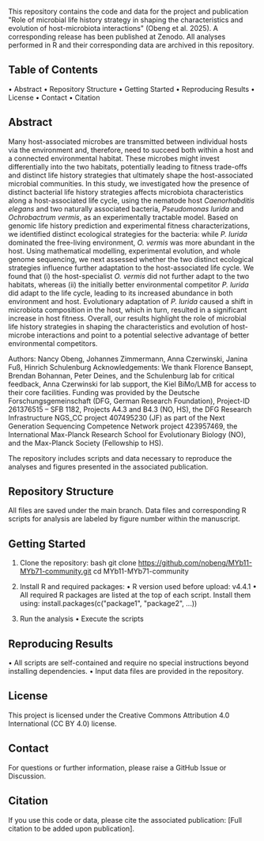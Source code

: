 This repository contains the code and data for the project and publication "Role of microbial life history strategy in shaping the characteristics and evolution of host-microbiota interactions" (Obeng et al. 2025). A corresponding release has been published at Zenodo. All analyses performed in R and their corresponding data are archived in this repository.

## Table of Contents
•	Abstract
•	Repository Structure
•	Getting Started
•	Reproducing Results
•	License
•	Contact
•	Citation

## Abstract

Many host-associated microbes are transmitted between individual hosts via the environment and, therefore, need to succeed both within a host and a connected environmental habitat. These microbes might invest differentially into the two habitats, potentially leading to fitness trade-offs and distinct life history strategies that ultimately shape the host-associated microbial communities. In this study, we investigated how the presence of distinct bacterial life history strategies affects microbiota characteristics along a host-associated life cycle, using the nematode host *Caenorhabditis elegans* and two naturally associated bacteria, *Pseudomonas lurida* and *Ochrobactrum vermis*, as an experimentally tractable model. Based on genomic life history prediction and experimental fitness characterizations, we identified distinct ecological strategies for the bacteria: while *P. lurida* dominated the free-living environment, *O. vermis* was more abundant in the host. Using mathematical modelling, experimental evolution, and whole genome sequencing, we next assessed whether the two distinct ecological strategies influence further adaptation to the host-associated life cycle. We found that (i) the host-specialist *O. vermis* did not further adapt to the two habitats, whereas (ii) the initially better environmental competitor *P. lurida* did adapt to the life cycle, leading to its increased abundance in both environment and host. Evolutionary adaptation of *P. lurida* caused a shift in microbiota composition in the host, which in turn, resulted in a significant increase in host fitness. Overall, our results highlight the role of microbial life history strategies in shaping the characteristics and evolution of host-microbe interactions and point to a potential selective advantage of better environmental competitors.

Authors: Nancy Obeng, Johannes Zimmermann, Anna Czerwinski, Janina Fuß, Hinrich Schulenburg
Acknowledgements: We thank Florence Bansept, Brendan Bohannan, Peter Deines, and the Schulenburg lab for critical feedback, Anna Czerwinski for lab support, the Kiel BiMo/LMB for access to their core facilities. Funding was provided by the Deutsche Forschungsgemeinschaft (DFG, German Research Foundation), Project-ID 261376515 – SFB 1182, Projects A4.3 and B4.3 (NO, HS), the DFG Research Infrastructure NGS_CC project 407495230 (JF) as part of the Next Generation Sequencing Competence Network project 423957469, the International Max-Planck Research School for Evolutionary Biology (NO), and the Max-Planck Society (Fellowship to HS).

The repository includes scripts and data necessary to reproduce the analyses and figures presented in the associated publication.

## Repository Structure
All files are saved under the main branch. Data files and corresponding R scripts for analysis are labeled by figure number within the manuscript.

## Getting Started
1.	Clone the repository:
bash
git clone https://github.com/nobeng/MYb11-MYb71-community.git
cd MYb11-MYb71-community

2.	Install R and required packages:
•	R version used before upload: v4.4.1
•	All required R packages are listed at the top of each script. Install them using: install.packages(c("package1", "package2", ...))

3.	Run the analysis
•	Execute the scripts

## Reproducing Results
•	All scripts are self-contained and require no special instructions beyond installing dependencies.
•	Input data files are provided in the repository.

## License
This project is licensed under the Creative Commons Attribution 4.0 International (CC BY 4.0) license.

## Contact
For questions or further information, please raise a GitHub Issue or Discussion.

## Citation
If you use this code or data, please cite the associated publication: [Full citation to be added upon publication].
